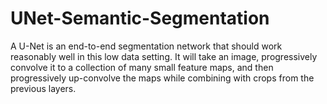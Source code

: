 # UNet-Semantic-Segmentation
A U-Net is an end-to-end segmentation network that should work reasonably well in this low data setting. It will take an image, progressively convolve it to a collection of many small feature maps, and then progressively up-convolve the maps while combining with crops from the previous layers.
